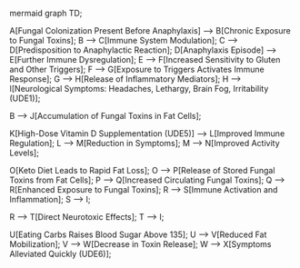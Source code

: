 mermaid graph TD;

A[Fungal Colonization Present Before Anaphylaxis] --> B[Chronic Exposure to Fungal Toxins];
B --> C[Immune System Modulation];
C --> D[Predisposition to Anaphylactic Reaction];
D[Anaphylaxis Episode] --> E[Further Immune Dysregulation];
E --> F[Increased Sensitivity to Gluten and Other Triggers];
F --> G[Exposure to Triggers Activates Immune Response];
G --> H[Release of Inflammatory Mediators];
H --> I[Neurological Symptoms: Headaches, Lethargy, Brain Fog, Irritability (UDE1)];

B --> J[Accumulation of Fungal Toxins in Fat Cells];

K[High-Dose Vitamin D Supplementation (UDE5)] --> L[Improved Immune Regulation];
L --> M[Reduction in Symptoms];
M --> N[Improved Activity Levels];

O[Keto Diet Leads to Rapid Fat Loss];
O --> P[Release of Stored Fungal Toxins from Fat Cells];
P --> Q[Increased Circulating Fungal Toxins];
Q --> R[Enhanced Exposure to Fungal Toxins];
R --> S[Immune Activation and Inflammation];
S --> I;

R --> T[Direct Neurotoxic Effects];
T --> I;

U[Eating Carbs Raises Blood Sugar Above 135];
U --> V[Reduced Fat Mobilization];
V --> W[Decrease in Toxin Release];
W --> X[Symptoms Alleviated Quickly (UDE6)];
